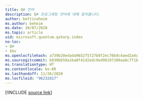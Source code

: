 ```yaml
---
title: Q# 언어
description: Q# 프로그래밍 언어에 대해 알아봅니다.
author: bettinaheim
ms.author: beheim
ms.date: 10/07/2020
ms.topic: article
uid: microsoft.quantum.qsharp.index
no-loc:
- Q#
- $$v
ms.openlocfilehash: a739b20edada9652f5727b972ec76bdc4aed2a4c
ms.sourcegitcommit: b930bb59a1ba8f41d2edc9ed98197109aa8c7f1b
ms.translationtype: HT
ms.contentlocale: ko-KR
ms.lasthandoff: 11/26/2020
ms.locfileid: "96232817"
---
```

<!---
# Q# language
-->

[!INCLUDE [source link](~/includes/qsharp-language/Specifications/Language/readme.md)]

